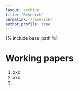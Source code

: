 ```yaml
---
layout: archive
title: "Research"
permalink: /research/
author_profile: true
---
```


{% include base_path %}

Working papers
======
1. xxx
3. xxx
4. 
